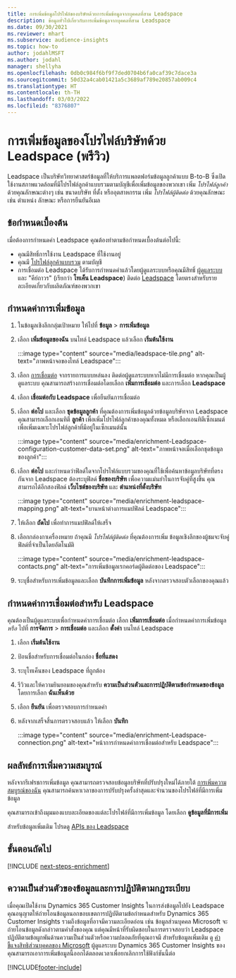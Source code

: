 ```yaml
---
title: การเพิ่มข้อมูลโปรไฟล์ของบริษัทด้วยการเพิ่มข้อมูลจากบุคคลที่สาม Leadspace
description: ข้อมูลทั่วไปเกี่ยวกับการเพิ่มข้อมูลจากบุคคลที่สาม Leadspace
ms.date: 09/30/2021
ms.reviewer: mhart
ms.subservice: audience-insights
ms.topic: how-to
author: jodahlMSFT
ms.author: jodahl
manager: shellyha
ms.openlocfilehash: 0db0c984f6bf9f7ded0704b6fa0caf39c7dace3a
ms.sourcegitcommit: 50d32a4cab01421a5c3689af789e20857ab009c4
ms.translationtype: HT
ms.contentlocale: th-TH
ms.lasthandoff: 03/03/2022
ms.locfileid: "8376807"
---
```

# <a name="enrichment-of-company-profiles-with-leadspace-preview"></a>การเพิ่มข้อมูลของโปรไฟล์บริษัทด้วย Leadspace (พรีวิว)

Leadspace เป็นบริษัทวิทยาศาสตร์ข้อมูลที่ให้บริการแพลตฟอร์มข้อมูลลูกค้าแบบ B-to-B ซึ่งเปิดใช้งานสภาพแวดล้อมที่มีโปรไฟล์ลูกค้าแบบรวมตามบัญชีเพื่อเพิ่มข้อมูลของพวกเขา เพิ่ม *โปรไฟล์ลูกค้า* ด้วยคุณลักษณะต่างๆ เช่น ขนาดบริษัท ที่ตั้ง หรืออุตสาหกรรม เพิ่ม *โปรไฟล์ผู้ติดต่อ* ด้วยคุณลักษณะ เช่น ตำแหน่ง ลักษณะ หรือการยืนยันอีเมล

## <a name="prerequisites"></a>ข้อกำหนดเบื้องต้น

เมื่อต้องการกำหนดค่า Leadspace คุณต้องทำตามข้อกำหนดเบื้องต้นต่อไปนี้:

- คุณมีสิทธิ์การใช้งาน Leadspace ที่ใช้งานอยู่
- คุณมี [โปรไฟล์ลูกค้าแบบรวม](customer-profiles.md) ตามบัญชี
- การเชื่อมต่อ Leadspace ได้รับการกำหนดค่าแล้วโดยผู้ดูแลระบบหรือคุณมีสิทธิ์ [ผู้ดูแลระบบ](permissions.md#admin) และ "คีย์ถาวร" (เรียกว่า **โทเค็น Leadspace**) ติดต่อ [Leadspace](https://www.leadspace.com/leadspace-microsoft-dynamics-365/) โดยตรงสำหรับรายละเอียดเกี่ยวกับผลิตภัณฑ์ของพวกเขา

## <a name="configure-the-enrichment"></a>กำหนดค่าการเพิ่มข้อมูล

1. ในข้อมูลเชิงลึกกลุ่มเป้าหมาย ให้ไปที่ **ข้อมูล** > **การเพิ่มข้อมูล**

1. เลือก **เพิ่มข้อมูลของฉัน** บนไทล์ Leadspace แล้วเลือก **เริ่มต้นใช้งาน**

   :::image type="content" source="media/leadspace-tile.png" alt-text="ภาพหน้าจอของไทล์ Leadspace":::

1. เลือก [การเชื่อมต่อ](connections.md) จากรายการแบบหล่นลง ติดต่อผู้ดูแลระบบหากไม่มีการเชื่อมต่อ หากคุณเป็นผู้ดูแลระบบ คุณสามารถสร้างการเชื่อมต่อโดยเลือก **เพิ่มการเชื่อมต่อ** และการเลือก **Leadspace** 

1. เลือก **เชื่อมต่อกับ Leadspace** เพื่อยืนยันการเชื่อมต่อ

1. เลือก **ต่อไป** และเลือก **ชุดข้อมูลลูกค้า** ที่คุณต้องการเพิ่มข้อมูลด้วยข้อมูลบริษัทจาก Leadspace คุณสามารถเลือกเอนทิตี **ลูกค้า** เพื่อเพิ่มโปรไฟล์ลูกค้าของคุณทั้งหมด หรือเลือกเอนทิตีเซ็กเมนต์เพื่อเพิ่มเฉพาะโปรไฟล์ลูกค้าที่มีอยู่ในเซ็กเมนต์นั้น

    :::image type="content" source="media/enrichment-Leadspace-configuration-customer-data-set.png" alt-text="ภาพหน้าจอเมื่อเลือกชุดข้อมูลของลูกค้า":::

1. เลือก **ต่อไป** และกำหนดว่าฟิลด์ใดจากโปรไฟล์แบบรวมของคุณที่ใช้เพื่อค้นหาข้อมูลบริษัทที่ตรงกันจาก Leadspace ต้องระบุฟิลด์ **ชื่อของบริษัท** เพื่อความแม่นยำในการจับคู่ที่สูงขึ้น คุณสามารถได้อีกสองฟิลด์ **เว็บไซต์ของบริษัท** และ **ตำแหน่งที่ตั้งบริษัท**

   :::image type="content" source="media/enrichment-leadspace-mapping.png" alt-text="บานหน้าต่างการแมปฟิลด์ Leadspace":::

1. ให้เลือก **ถัดไป** เพื่อทำการแมปฟิลด์ให้เสร็จ

1. เลือกกล่องกาเครื่องหมาย ถ้าคุณมี *โปรไฟล์ผู้ติดต่อ* ที่คุณต้องการเพิ่ม ข้อมูลเชิงลึกของผู้ชมจะจับคู่ฟิลด์ที่จำเป็นโดยอัตโนมัติ

   :::image type="content" source="media/enrichment-leadspace-contacts.png" alt-text="การเพิ่มข้อมูลเรกคอร์ดผู้ติดต่อของ Leadspace":::
 
1. ระบุชื่อสำหรับการเพิ่มข้อมูลและเลือก **บันทึกการเพิ่มข้อมูล** หลังจากตรวจสอบตัวเลือกของคุณแล้ว


## <a name="configure-the-connection-for-leadspace"></a>กำหนดค่าการเชื่อมต่อสำหรับ Leadspace 

คุณต้องเป็นผู้ดูแลระบบเพื่อกำหนดค่าการเชื่อมต่อ เลือก **เพิ่มการเชื่อมต่อ** เมื่อกำหนดค่าการเพิ่มข้อมูล *หรือ* ไปที่ **การจัดการ** > **การเชื่อมต่อ** และเลือก **ตั้งค่า** บนไทล์ Leadspace

1. เลือก **เริ่มต้นใช้งาน** 

1. ป้อนชื่อสำหรับการเชื่อมต่อในกล่อง **ชื่อที่แสดง**

1. ระบุโทเค็นของ Leadspace ที่ถูกต้อง

1. รีวิวและให้ความยินยอมของคุณสำหรับ **ความเป็นส่วนตัวและการปฏิบัติตามข้อกำหนดของข้อมูล** โดยการเลือก **ฉันเห็นด้วย**

1. เลือก **ยืนยัน** เพื่อตรวจสอบการกำหนดค่า

1. หลังจากเสร็จสิ้นการตรวจสอบแล้ว ให้เลือก **บันทึก**
   
   :::image type="content" source="media/enrichment-Leadspace-connection.png" alt-text="หน้าการกำหนดค่าการเชื่อมต่อสำหรับ Leadspace":::

## <a name="enrichment-results"></a>ผลลัพธ์การเพิ่มความสมบูรณ์

หลังจากรีเฟรชการเพิ่มข้อมูล คุณสามารถตรวจสอบข้อมูลบริษัทที่ปรับปรุงใหม่ได้ภายใต้ [การเพิ่มความสมบูรณ์ของฉัน](enrichment-hub.md) คุณสามารถค้นหาเวลาของการปรับปรุงครั้งล่าสุดและจำนวนของโปรไฟล์ที่มีการเพิ่มข้อมูล

คุณสามารถเข้าถึงมุมมองแบบละเอียดของแต่ละโปรไฟล์ที่มีการเพิ่มข้อมูล โดยเลือก **ดูข้อมูลที่มีการเพิ่ม**

สำหรับข้อมูลเพิ่มเติม โปรดดู [APIs ของ Leadspace](https://support.leadspace.com/hc/en-us/sections/201997649-API)

## <a name="next-steps"></a>ขั้นตอนถัดไป


[!INCLUDE [next-steps-enrichment](../includes/next-steps-enrichment.md)]

## <a name="data-privacy-and-compliance"></a>ความเป็นส่วนตัวของข้อมูลและการปฏิบัติตามกฎระเบียบ

เมื่อคุณเปิดใช้งาน Dynamics 365 Customer Insights ในการส่งข้อมูลไปยัง Leadspace คุณอนุญาตให้ถ่ายโอนข้อมูลนอกขอบเขตการปฏิบัติตามข้อกำหนดสำหรับ Dynamics 365 Customer Insights รวมถึงข้อมูลที่อาจมีความละเอียดอ่อน เช่น ข้อมูลส่วนบุคคล Microsoft จะถ่ายโอนข้อมูลดังกล่าวตามคำสั่งของคุณ แต่คุณมีหน้าที่รับผิดชอบในการตรวจสอบว่า Leadspace ปฏิบัติตามข้อผูกพันด้านความเป็นส่วนตัวหรือความปลอดภัยที่คุณอาจมี สำหรับข้อมูลเพิ่มเติม ดู [คำชี้แจงสิทธิส่วนบุคคลของ Microsoft](https://go.microsoft.com/fwlink/?linkid=396732)
ผู้ดูแลระบบ Dynamics 365 Customer Insights ของคุณสามารถเอาการเพิ่มข้อมูลนี้ออกได้ตลอดเวลาเพื่อยกเลิกการใช้ฟังก์ชันนี้ต่อ


[!INCLUDE[footer-include](../includes/footer-banner.md)]
